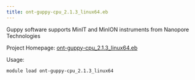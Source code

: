 ```yaml
---
title: ont-guppy-cpu_2.1.3_linux64.eb
---
```

Guppy software supports MinIT and MinION instruments from Nanopore Technologies

Project Homepage: [ont-guppy-cpu_2.1.3_linux64.eb](https://nanoporetech.com/products/minit)

Usage:
```
module load ont-guppy-cpu_2.1.3_linux64
```
